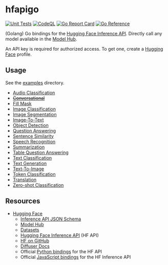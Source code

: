 # hfapigo

[![Unit Tests](https://github.com/Kardbord/hfapigo/actions/workflows/unit-tests.yml/badge.svg)](https://github.com/Kardbord/hfapigo/actions/workflows/unit-tests.yml)
[![CodeQL](https://github.com/Kardbord/hfapigo/actions/workflows/codeql-analysis.yml/badge.svg)](https://github.com/Kardbord/hfapigo/actions/workflows/codeql-analysis.yml)
[![Go Report Card](https://goreportcard.com/badge/github.com/Kardbord/hfapigo)](https://goreportcard.com/report/github.com/Kardbord/hfapigo)
[![Go Reference](https://pkg.go.dev/badge/github.com/Kardbord/hfapigo.svg)](https://pkg.go.dev/github.com/Kardbord/hfapigo)

(Golang) Go bindings for the [Hugging Face Inference API](https://api-inference.huggingface.co/docs/python/html/index.html).
Directly call any model available in the [Model Hub](https://huggingface.co/models).

An API key is required for authorized access. To get one, create a [Hugging Face](https://huggingface.co/) profile.

## Usage

See the [examples](./examples) directory.

- [Audio Classification](./examples/audio_classification/main.go)
- ~~[Conversational](./examples/conversational/main.go)~~
- [Fill Mask](./examples/fill_mask/main.go)
- [Image Classification](./examples/image_classification/main.go)
- [Image Segmentation](./examples/image_segmentation/main.go)
- [Image-To-Text](./examples/image_to_text/main.go)
- [Object Detection](./examples/object_detection/main.go)
- [Question Answering](./examples/question_answering/main.go)
- [Sentence Similarity](./examples/sentence_similarity/main.go)
- [Speech Recognition](./examples/speech_recognition/main.go)
- [Summarization](./examples/summarization/main.go)
- [Table Question Answering](./examples/table_question_answering/main.go)
- [Text Classification](./examples/text_classification/main.go)
- [Text Generation](./examples/text_generation/main.go)
- [Text-To-Image](./examples/text_to_image/main.go)
- [Token Classification](./examples/token_classification/main.go)
- [Translation](./examples/translation/main.go)
- [Zero-shot Classification](./examples/zeroshot/main.go)

## Resources

- [Hugging Face](https://huggingface.co/)
  - [Inference API JSON Schema](https://huggingface.github.io/text-generation-inference/openapi.json)
  - [Model Hub](https://huggingface.co/models)
  - [Datasets](https://huggingface.co/datasets)
  - [Hugging Face Inference API](https://api-inference.huggingface.co/docs/python/html/index.html) (HF API)
  - [HF on GitHub](https://github.com/huggingface)
  - [Diffuser Docs](https://huggingface.co/docs/diffusers/using-diffusers/pipeline_overview)
  - Official [Python bindings](https://github.com/huggingface/hfapi) for the HF API
  - Official [JavaScript bindings](https://github.com/huggingface/huggingface.js) for the HF Inference API

